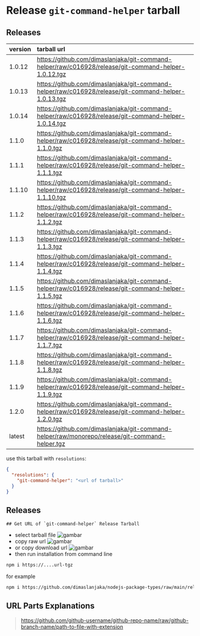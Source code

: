 # Release `git-command-helper` tarball
## Releases
| version | tarball url |
| :--- | :--- |
| 1.0.12 | https://github.com/dimaslanjaka/git-command-helper/raw/c016928/release/git-command-helper-1.0.12.tgz |
| 1.0.13 | https://github.com/dimaslanjaka/git-command-helper/raw/c016928/release/git-command-helper-1.0.13.tgz |
| 1.0.14 | https://github.com/dimaslanjaka/git-command-helper/raw/c016928/release/git-command-helper-1.0.14.tgz |
| 1.1.0 | https://github.com/dimaslanjaka/git-command-helper/raw/c016928/release/git-command-helper-1.1.0.tgz |
| 1.1.1 | https://github.com/dimaslanjaka/git-command-helper/raw/c016928/release/git-command-helper-1.1.1.tgz |
| 1.1.10 | https://github.com/dimaslanjaka/git-command-helper/raw/c016928/release/git-command-helper-1.1.10.tgz |
| 1.1.2 | https://github.com/dimaslanjaka/git-command-helper/raw/c016928/release/git-command-helper-1.1.2.tgz |
| 1.1.3 | https://github.com/dimaslanjaka/git-command-helper/raw/c016928/release/git-command-helper-1.1.3.tgz |
| 1.1.4 | https://github.com/dimaslanjaka/git-command-helper/raw/c016928/release/git-command-helper-1.1.4.tgz |
| 1.1.5 | https://github.com/dimaslanjaka/git-command-helper/raw/c016928/release/git-command-helper-1.1.5.tgz |
| 1.1.6 | https://github.com/dimaslanjaka/git-command-helper/raw/c016928/release/git-command-helper-1.1.6.tgz |
| 1.1.7 | https://github.com/dimaslanjaka/git-command-helper/raw/c016928/release/git-command-helper-1.1.7.tgz |
| 1.1.8 | https://github.com/dimaslanjaka/git-command-helper/raw/c016928/release/git-command-helper-1.1.8.tgz |
| 1.1.9 | https://github.com/dimaslanjaka/git-command-helper/raw/c016928/release/git-command-helper-1.1.9.tgz |
| 1.2.0 | https://github.com/dimaslanjaka/git-command-helper/raw/c016928/release/git-command-helper-1.2.0.tgz |
| latest | https://github.com/dimaslanjaka/git-command-helper/raw/monorepo/release/git-command-helper.tgz |

use this tarball with `resolutions`:
```json
{
  "resolutions": {
    "git-command-helper": "<url of tarball>"
  }
}
```

## Releases

    ## Get URL of `git-command-helper` Release Tarball
- select tarball file
![gambar](https://user-images.githubusercontent.com/12471057/203216375-8af4b5d9-00c2-40fb-8d3d-d220beaabd46.png)
- copy raw url
![gambar](https://user-images.githubusercontent.com/12471057/203216508-7590cbb9-a1ce-47d6-96ca-8d82149f0762.png)
- or copy download url
![gambar](https://user-images.githubusercontent.com/12471057/203216541-3807d2c3-5213-49f3-b93d-c626dbae3b2e.png)
- then run installation from command line
```bash
npm i https://....url-tgz
```
for example
```bash
npm i https://github.com/dimaslanjaka/nodejs-package-types/raw/main/release/nodejs-package-types.tgz
```

## URL Parts Explanations
> https://github.com/github-username/github-repo-name/raw/github-branch-name/path-to-file-with-extension